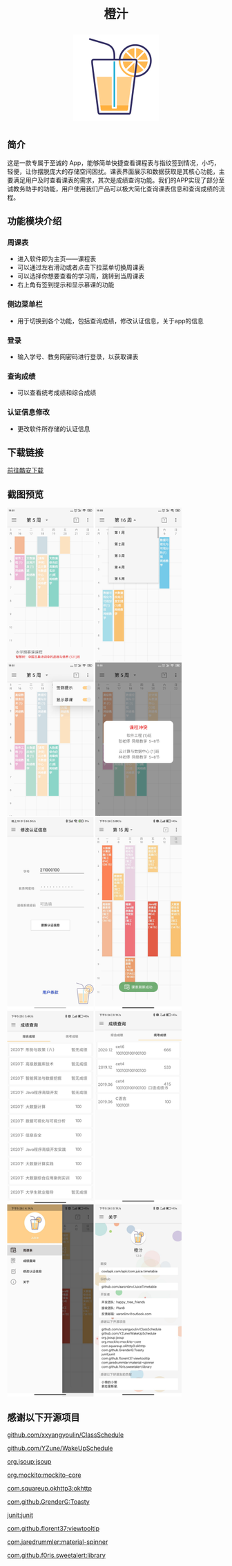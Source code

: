 <div align=center><h1 style="width:100%;text-align:center">橙汁</h1></div>

<div align=center><img style="display:black;margin:10px auto;"            src="https://raw.githubusercontent.com/aaronlinv/JuiceTimetable/dev/img/juice_icon.png" align="middle" /></div>


## 简介

这是一款专属于至诚的 App，能够简单快捷查看课程表与指纹签到情况，小巧，轻便，让你摆脱庞大的存储空间困扰。课表界面展示和数据获取是其核心功能，主要满足用户及时查看课表的需求，其次是成绩查询功能。我们的APP实现了部分至诚教务助手的功能，用户使用我们产品可以极大简化查询课表信息和查询成绩的流程。


## 功能模块介绍

### 周课表 

- 进入软件即为主页——课程表
- 可以通过左右滑动或者点击下拉菜单切换周课表
- 可以选择你想要查看的学习周，跳转到当周课表
- 右上角有签到提示和显示慕课的功能

### 侧边菜单栏 

- 用于切换到各个功能，包括查询成绩，修改认证信息，关于app的信息

### 登录

- 输入学号、教务网密码进行登录，以获取课表

### 查询成绩

- 可以查看统考成绩和综合成绩

### 认证信息修改 

- 更改软件所存储的认证信息

## 下载链接
<a href="https://www.coolapk.com/apk/265263">前往酷安下载</a>

## 截图预览
<img src="https://raw.githubusercontent.com/aaronlinv/JuiceTimetable/dev/img/02.jpg" width="200" />  <img src="https://raw.githubusercontent.com/aaronlinv/JuiceTimetable/dev/img/03.jpg" width="200" />
<img src="https://raw.githubusercontent.com/aaronlinv/JuiceTimetable/dev/img/04.jpg" width="200" />  <img src="https://raw.githubusercontent.com/aaronlinv/JuiceTimetable/dev/img/05.jpg" width="200" />  
<img src="https://raw.githubusercontent.com/aaronlinv/JuiceTimetable/dev/img/08.jpg" width="200"  /> <img	src="https://raw.githubusercontent.com/aaronlinv/JuiceTimetable/dev/img/01.jpg" width="200" />
<img src="https://raw.githubusercontent.com/aaronlinv/JuiceTimetable/dev/img/07.jpg" width="200" />  <img src="https://raw.githubusercontent.com/aaronlinv/JuiceTimetable/dev/img/10.jpg" width="200" />  
<img src="https://raw.githubusercontent.com/aaronlinv/JuiceTimetable/dev/img/06.jpg" width="200" /> <img src="https://raw.githubusercontent.com/aaronlinv/JuiceTimetable/dev/img/09.jpg" width="200" />





## 感谢以下开源项目

<a href="https://github.com/xxyangyoulin/ClassSchedule">github.com/xxyangyoulin/ClassSchedule</a>

<a href="https://github.com/YZune/WakeUpSchedule">github.com/YZune/WakeUpSchedule</a>

<a href="https://jsoup.org/download">org.jsoup:jsoup</a>

<a href="https://site.mockito.org/">org.mockito:mockito-core</a>

<a href="https://square.github.io/okhttp/">com.squareup.okhttp3:okhttp</a>

<a href="https://github.com/GrenderG/Toasty">com.github.GrenderG:Toasty</a>

<a href="https://github.com/junit-team">junit:junit</a>

<a href="https://github.com/florent37/viewtooltip">com.github.florent37:viewtooltip</a>

<a href="https://github.com/jaredrummler/MaterialSpinner">com.jaredrummler:material-spinner</a>

<a href="https://github.com/F0RIS/sweet-alert-dialog">com.github.f0ris.sweetalert:library</a>